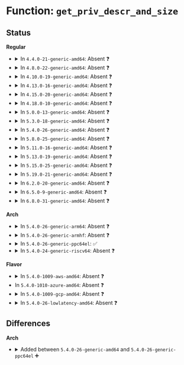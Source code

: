 # Function: <code>get_priv_descr_and_size</code>

## Status
<b>Regular</b>
<ul>
<li>
<details>
<summary>In <code>4.4.0-21-generic-amd64</code>: Absent ❓</summary>

```json
{
  "name": "get_priv_descr_and_size",
  "collision_type": "Unique Static",
  "inline_type": "Selective",
  "funcs": [
    {
      "addr": 18446744071587278352,
      "name": "get_priv_descr_and_size",
      "external": false,
      "loc": "net/wireless/wext-priv.c:93",
      "file": "net/wireless/wext-priv.c",
      "inline": "not declared, inlined",
      "caller_inline": [],
      "caller_func": [
        "net/wireless/wext-priv.c:ioctl_private_call",
        "net/wireless/wext-priv.c:compat_private_call"
      ]
    }
  ],
  "symbols": [
    {
      "addr": 18446744071587278352,
      "name": "get_priv_descr_and_size.isra.0",
      "section": ".text",
      "bind": "STB_LOCAL",
      "size": 209
    }
  ]
}
```
</details>
</li>
<li>
<details>
<summary>In <code>4.8.0-22-generic-amd64</code>: Absent ❓</summary>

```json
{
  "name": "get_priv_descr_and_size",
  "collision_type": "Unique Static",
  "inline_type": "Selective",
  "funcs": [
    {
      "addr": 18446744071587744032,
      "name": "get_priv_descr_and_size",
      "external": false,
      "loc": "net/wireless/wext-priv.c:93",
      "file": "net/wireless/wext-priv.c",
      "inline": "not declared, inlined",
      "caller_inline": [],
      "caller_func": [
        "net/wireless/wext-priv.c:compat_private_call",
        "net/wireless/wext-priv.c:ioctl_private_call"
      ]
    }
  ],
  "symbols": [
    {
      "addr": 18446744071587744032,
      "name": "get_priv_descr_and_size.isra.2",
      "section": ".text",
      "bind": "STB_LOCAL",
      "size": 212
    }
  ]
}
```
</details>
</li>
<li>
<details>
<summary>In <code>4.10.0-19-generic-amd64</code>: Absent ❓</summary>

```json
{
  "name": "get_priv_descr_and_size",
  "collision_type": "Unique Static",
  "inline_type": "Selective",
  "funcs": [
    {
      "addr": 18446744071587959248,
      "name": "get_priv_descr_and_size",
      "external": false,
      "loc": "net/wireless/wext-priv.c:93",
      "file": "net/wireless/wext-priv.c",
      "inline": "not declared, inlined",
      "caller_inline": [],
      "caller_func": [
        "net/wireless/wext-priv.c:compat_private_call",
        "net/wireless/wext-priv.c:ioctl_private_call"
      ]
    }
  ],
  "symbols": [
    {
      "addr": 18446744071587959248,
      "name": "get_priv_descr_and_size.isra.2",
      "section": ".text",
      "bind": "STB_LOCAL",
      "size": 212
    }
  ]
}
```
</details>
</li>
<li>
<details>
<summary>In <code>4.13.0-16-generic-amd64</code>: Absent ❓</summary>

```json
{
  "name": "get_priv_descr_and_size",
  "collision_type": "Unique Static",
  "inline_type": "Selective",
  "funcs": [
    {
      "addr": 18446744071588117360,
      "name": "get_priv_descr_and_size",
      "external": false,
      "loc": "net/wireless/wext-priv.c:93",
      "file": "net/wireless/wext-priv.c",
      "inline": "not declared, inlined",
      "caller_inline": [],
      "caller_func": [
        "net/wireless/wext-priv.c:compat_private_call",
        "net/wireless/wext-priv.c:ioctl_private_call"
      ]
    }
  ],
  "symbols": [
    {
      "addr": 18446744071588117360,
      "name": "get_priv_descr_and_size.isra.0",
      "section": ".text",
      "bind": "STB_LOCAL",
      "size": 211
    }
  ]
}
```
</details>
</li>
<li>
<details>
<summary>In <code>4.15.0-20-generic-amd64</code>: Absent ❓</summary>

```json
{
  "name": "get_priv_descr_and_size",
  "collision_type": "Unique Static",
  "inline_type": "Selective",
  "funcs": [
    {
      "addr": 18446744071588665168,
      "name": "get_priv_descr_and_size",
      "external": false,
      "loc": "net/wireless/wext-priv.c:93",
      "file": "net/wireless/wext-priv.c",
      "inline": "not declared, inlined",
      "caller_inline": [],
      "caller_func": [
        "net/wireless/wext-priv.c:compat_private_call",
        "net/wireless/wext-priv.c:ioctl_private_call"
      ]
    }
  ],
  "symbols": [
    {
      "addr": 18446744071588665168,
      "name": "get_priv_descr_and_size.isra.0",
      "section": ".text",
      "bind": "STB_LOCAL",
      "size": 211
    }
  ]
}
```
</details>
</li>
<li>
<details>
<summary>In <code>4.18.0-10-generic-amd64</code>: Absent ❓</summary>

```json
{
  "name": "get_priv_descr_and_size",
  "collision_type": "Unique Static",
  "inline_type": "Selective",
  "funcs": [
    {
      "addr": 18446744071589031824,
      "name": "get_priv_descr_and_size",
      "external": false,
      "loc": "net/wireless/wext-priv.c:93",
      "file": "net/wireless/wext-priv.c",
      "inline": "not declared, inlined",
      "caller_inline": [],
      "caller_func": [
        "net/wireless/wext-priv.c:compat_private_call",
        "net/wireless/wext-priv.c:ioctl_private_call"
      ]
    }
  ],
  "symbols": [
    {
      "addr": 18446744071589031824,
      "name": "get_priv_descr_and_size.isra.0",
      "section": ".text",
      "bind": "STB_LOCAL",
      "size": 211
    }
  ]
}
```
</details>
</li>
<li>
<details>
<summary>In <code>5.0.0-13-generic-amd64</code>: Absent ❓</summary>

```json
{
  "name": "get_priv_descr_and_size",
  "collision_type": "Unique Static",
  "inline_type": "Selective",
  "funcs": [
    {
      "addr": 18446744071589257808,
      "name": "get_priv_descr_and_size",
      "external": false,
      "loc": "net/wireless/wext-priv.c:93",
      "file": "net/wireless/wext-priv.c",
      "inline": "not declared, inlined",
      "caller_inline": [],
      "caller_func": [
        "net/wireless/wext-priv.c:compat_private_call",
        "net/wireless/wext-priv.c:ioctl_private_call"
      ]
    }
  ],
  "symbols": [
    {
      "addr": 18446744071589257808,
      "name": "get_priv_descr_and_size.isra.0",
      "section": ".text",
      "bind": "STB_LOCAL",
      "size": 211
    }
  ]
}
```
</details>
</li>
<li>
<details>
<summary>In <code>5.3.0-18-generic-amd64</code>: Absent ❓</summary>

```json
{
  "name": "get_priv_descr_and_size",
  "collision_type": "Unique Static",
  "inline_type": "Selective",
  "funcs": [
    {
      "addr": 18446744071589713056,
      "name": "get_priv_descr_and_size",
      "external": false,
      "loc": "net/wireless/wext-priv.c:93",
      "file": "net/wireless/wext-priv.c",
      "inline": "not declared, inlined",
      "caller_inline": [],
      "caller_func": [
        "net/wireless/wext-priv.c:compat_private_call",
        "net/wireless/wext-priv.c:ioctl_private_call"
      ]
    }
  ],
  "symbols": [
    {
      "addr": 18446744071589713056,
      "name": "get_priv_descr_and_size.isra.0",
      "section": ".text",
      "bind": "STB_LOCAL",
      "size": 198
    }
  ]
}
```
</details>
</li>
<li>
<details>
<summary>In <code>5.4.0-26-generic-amd64</code>: Absent ❓</summary>

```json
{
  "name": "get_priv_descr_and_size",
  "collision_type": "Unique Static",
  "inline_type": "Selective",
  "funcs": [
    {
      "addr": 18446744071589937328,
      "name": "get_priv_descr_and_size",
      "external": false,
      "loc": "net/wireless/wext-priv.c:93",
      "file": "net/wireless/wext-priv.c",
      "inline": "not declared, inlined",
      "caller_inline": [],
      "caller_func": [
        "net/wireless/wext-priv.c:compat_private_call",
        "net/wireless/wext-priv.c:ioctl_private_call"
      ]
    }
  ],
  "symbols": [
    {
      "addr": 18446744071589937328,
      "name": "get_priv_descr_and_size.isra.0",
      "section": ".text",
      "bind": "STB_LOCAL",
      "size": 198
    }
  ]
}
```
</details>
</li>
<li>
<details>
<summary>In <code>5.8.0-25-generic-amd64</code>: Absent ❓</summary>

```json
{
  "name": "get_priv_descr_and_size",
  "collision_type": "Unique Static",
  "inline_type": "Selective",
  "funcs": [
    {
      "addr": 18446744071590967376,
      "name": "get_priv_descr_and_size",
      "external": false,
      "loc": "net/wireless/wext-priv.c:93",
      "file": "net/wireless/wext-priv.c",
      "inline": "not declared, inlined",
      "caller_inline": [],
      "caller_func": [
        "net/wireless/wext-priv.c:compat_private_call",
        "net/wireless/wext-priv.c:ioctl_private_call"
      ]
    }
  ],
  "symbols": [
    {
      "addr": 18446744071590967376,
      "name": "get_priv_descr_and_size.isra.0",
      "section": ".text",
      "bind": "STB_LOCAL",
      "size": 216
    }
  ]
}
```
</details>
</li>
<li>
<details>
<summary>In <code>5.11.0-16-generic-amd64</code>: Absent ❓</summary>

```json
{
  "name": "get_priv_descr_and_size",
  "collision_type": "Unique Static",
  "inline_type": "Selective",
  "funcs": [
    {
      "addr": 18446744071591031952,
      "name": "get_priv_descr_and_size",
      "external": false,
      "loc": "net/wireless/wext-priv.c:93",
      "file": "net/wireless/wext-priv.c",
      "inline": "not declared, inlined",
      "caller_inline": [],
      "caller_func": [
        "net/wireless/wext-priv.c:compat_private_call",
        "net/wireless/wext-priv.c:ioctl_private_call"
      ]
    }
  ],
  "symbols": [
    {
      "addr": 18446744071591031952,
      "name": "get_priv_descr_and_size.isra.0",
      "section": ".text",
      "bind": "STB_LOCAL",
      "size": 216
    }
  ]
}
```
</details>
</li>
<li>
<details>
<summary>In <code>5.13.0-19-generic-amd64</code>: Absent ❓</summary>

```json
{
  "name": "get_priv_descr_and_size",
  "collision_type": "Unique Static",
  "inline_type": "Selective",
  "funcs": [
    {
      "addr": 18446744071590962544,
      "name": "get_priv_descr_and_size",
      "external": false,
      "loc": "net/wireless/wext-priv.c:93",
      "file": "net/wireless/wext-priv.c",
      "inline": "not declared, inlined",
      "caller_inline": [],
      "caller_func": [
        "net/wireless/wext-priv.c:compat_private_call",
        "net/wireless/wext-priv.c:ioctl_private_call"
      ]
    }
  ],
  "symbols": [
    {
      "addr": 18446744071590962544,
      "name": "get_priv_descr_and_size.isra.0",
      "section": ".text",
      "bind": "STB_LOCAL",
      "size": 193
    }
  ]
}
```
</details>
</li>
<li>
<details>
<summary>In <code>5.15.0-25-generic-amd64</code>: Absent ❓</summary>

```json
{
  "name": "get_priv_descr_and_size",
  "collision_type": "Unique Static",
  "inline_type": "Selective",
  "funcs": [
    {
      "addr": 18446744071591799040,
      "name": "get_priv_descr_and_size",
      "external": false,
      "loc": "net/wireless/wext-priv.c:93",
      "file": "net/wireless/wext-priv.c",
      "inline": "not declared, inlined",
      "caller_inline": [],
      "caller_func": [
        "net/wireless/wext-priv.c:compat_private_call",
        "net/wireless/wext-priv.c:ioctl_private_call"
      ]
    }
  ],
  "symbols": [
    {
      "addr": 18446744071591799040,
      "name": "get_priv_descr_and_size.isra.0",
      "section": ".text",
      "bind": "STB_LOCAL",
      "size": 207
    }
  ]
}
```
</details>
</li>
<li>
<details>
<summary>In <code>5.19.0-21-generic-amd64</code>: Absent ❓</summary>

```json
{
  "name": "get_priv_descr_and_size",
  "collision_type": "Unique Static",
  "inline_type": "Selective",
  "funcs": [
    {
      "addr": 18446744071593509856,
      "name": "get_priv_descr_and_size",
      "external": false,
      "loc": "net/wireless/wext-priv.c:93",
      "file": "net/wireless/wext-priv.c",
      "inline": "not declared, inlined",
      "caller_inline": [],
      "caller_func": [
        "net/wireless/wext-priv.c:compat_private_call",
        "net/wireless/wext-priv.c:ioctl_private_call"
      ]
    }
  ],
  "symbols": [
    {
      "addr": 18446744071593509856,
      "name": "get_priv_descr_and_size.isra.0",
      "section": ".text",
      "bind": "STB_LOCAL",
      "size": 199
    }
  ]
}
```
</details>
</li>
<li>
<details>
<summary>In <code>6.2.0-20-generic-amd64</code>: Absent ❓</summary>

```json
{
  "name": "get_priv_descr_and_size",
  "collision_type": "Unique Static",
  "inline_type": "Selective",
  "funcs": [
    {
      "addr": 18446744071595429264,
      "name": "get_priv_descr_and_size",
      "external": false,
      "loc": "net/wireless/wext-priv.c:93",
      "file": "net/wireless/wext-priv.c",
      "inline": "not declared, inlined",
      "caller_inline": [],
      "caller_func": [
        "net/wireless/wext-priv.c:compat_private_call",
        "net/wireless/wext-priv.c:ioctl_private_call"
      ]
    }
  ],
  "symbols": [
    {
      "addr": 18446744071595429264,
      "name": "get_priv_descr_and_size.isra.0",
      "section": ".text",
      "bind": "STB_LOCAL",
      "size": 199
    }
  ]
}
```
</details>
</li>
<li>
<details>
<summary>In <code>6.5.0-9-generic-amd64</code>: Absent ❓</summary>

```json
{
  "name": "get_priv_descr_and_size",
  "collision_type": "Unique Static",
  "inline_type": "Selective",
  "funcs": [
    {
      "addr": 18446744071595936144,
      "name": "get_priv_descr_and_size",
      "external": false,
      "loc": "net/wireless/wext-priv.c:93",
      "file": "net/wireless/wext-priv.c",
      "inline": "not declared, inlined",
      "caller_inline": [],
      "caller_func": [
        "net/wireless/wext-priv.c:compat_private_call",
        "net/wireless/wext-priv.c:ioctl_private_call"
      ]
    }
  ],
  "symbols": [
    {
      "addr": 18446744071595936144,
      "name": "get_priv_descr_and_size.isra.0",
      "section": ".text",
      "bind": "STB_LOCAL",
      "size": 199
    }
  ]
}
```
</details>
</li>
<li>
<details>
<summary>In <code>6.8.0-31-generic-amd64</code>: Absent ❓</summary>

```json
{
  "name": "get_priv_descr_and_size",
  "collision_type": "Unique Static",
  "inline_type": "Selective",
  "funcs": [
    {
      "addr": 18446744071596797488,
      "name": "get_priv_descr_and_size",
      "external": false,
      "loc": "net/wireless/wext-priv.c:93",
      "file": "net/wireless/wext-priv.c",
      "inline": "not declared, inlined",
      "caller_inline": [],
      "caller_func": [
        "net/wireless/wext-priv.c:compat_private_call",
        "net/wireless/wext-priv.c:ioctl_private_call"
      ]
    }
  ],
  "symbols": [
    {
      "addr": 18446744071596797488,
      "name": "get_priv_descr_and_size.isra.0",
      "section": ".text",
      "bind": "STB_LOCAL",
      "size": 199
    }
  ]
}
```
</details>
</li>
</ul>
<b>Arch</b>
<ul>
<li>
<details>
<summary>In <code>5.4.0-26-generic-arm64</code>: Absent ❓</summary>

```json
{
  "name": "get_priv_descr_and_size",
  "collision_type": "Unique Static",
  "inline_type": "Selective",
  "funcs": [
    {
      "addr": 18446603336503665864,
      "name": "get_priv_descr_and_size",
      "external": false,
      "loc": "net/wireless/wext-priv.c:93",
      "file": "net/wireless/wext-priv.c",
      "inline": "not declared, inlined",
      "caller_inline": [],
      "caller_func": [
        "net/wireless/wext-priv.c:compat_private_call",
        "net/wireless/wext-priv.c:ioctl_private_call"
      ]
    }
  ],
  "symbols": [
    {
      "addr": 18446603336503665864,
      "name": "get_priv_descr_and_size.isra.0",
      "section": ".text",
      "bind": "STB_LOCAL",
      "size": 280
    }
  ]
}
```
</details>
</li>
<li>
<details>
<summary>In <code>5.4.0-26-generic-armhf</code>: Absent ❓</summary>

```json
{
  "name": "get_priv_descr_and_size",
  "collision_type": "Unique Static",
  "inline_type": "Full",
  "funcs": [
    {
      "addr": 3236305680,
      "name": "get_priv_descr_and_size",
      "external": false,
      "loc": "net/wireless/wext-priv.c:93",
      "file": "net/wireless/wext-priv.c",
      "inline": "not declared, inlined",
      "caller_inline": [
        "net/wireless/wext-priv.c:ioctl_private_call"
      ],
      "caller_func": []
    }
  ],
  "symbols": []
}
```
</details>
</li>
<li>
<details>
<summary>In <code>5.4.0-26-generic-ppc64el</code>: ✅</summary>

```c
int get_priv_descr_and_size(struct net_device * dev, unsigned int cmd, const struct iw_priv_args * * descrp)
```

```json
{
  "name": "get_priv_descr_and_size",
  "collision_type": "Unique Static",
  "inline_type": "No",
  "funcs": [
    {
      "addr": 13835058055297489296,
      "name": "get_priv_descr_and_size",
      "external": false,
      "loc": "net/wireless/wext-priv.c:93",
      "file": "net/wireless/wext-priv.c",
      "inline": "seen, unknown",
      "caller_inline": [],
      "caller_func": [
        "net/wireless/wext-priv.c:compat_private_call",
        "net/wireless/wext-priv.c:ioctl_private_call"
      ]
    }
  ],
  "symbols": [
    {
      "addr": 13835058055297489296,
      "name": "get_priv_descr_and_size",
      "section": ".text",
      "bind": "STB_LOCAL",
      "size": 296
    }
  ]
}
```
</details>
</li>
<li>
<details>
<summary>In <code>5.4.0-24-generic-riscv64</code>: Absent ❓</summary>

```json
{
  "name": "get_priv_descr_and_size",
  "collision_type": "Unique Static",
  "inline_type": "Full",
  "funcs": [
    {
      "addr": 18446743936279605100,
      "name": "get_priv_descr_and_size",
      "external": false,
      "loc": "net/wireless/wext-priv.c:93",
      "file": "net/wireless/wext-priv.c",
      "inline": "not declared, inlined",
      "caller_inline": [
        "net/wireless/wext-priv.c:ioctl_private_call"
      ],
      "caller_func": []
    }
  ],
  "symbols": []
}
```
</details>
</li>
</ul>
<b>Flavor</b>
<ul>
<li>
<details>
<summary>In <code>5.4.0-1009-aws-amd64</code>: Absent ❓</summary>

```json
{
  "name": "get_priv_descr_and_size",
  "collision_type": "Unique Static",
  "inline_type": "Selective",
  "funcs": [
    {
      "addr": 18446744071589540928,
      "name": "get_priv_descr_and_size",
      "external": false,
      "loc": "net/wireless/wext-priv.c:93",
      "file": "net/wireless/wext-priv.c",
      "inline": "not declared, inlined",
      "caller_inline": [],
      "caller_func": [
        "net/wireless/wext-priv.c:compat_private_call",
        "net/wireless/wext-priv.c:ioctl_private_call"
      ]
    }
  ],
  "symbols": [
    {
      "addr": 18446744071589540928,
      "name": "get_priv_descr_and_size.isra.0",
      "section": ".text",
      "bind": "STB_LOCAL",
      "size": 198
    }
  ]
}
```
</details>
</li>
<li>
In <code>5.4.0-1010-azure-amd64</code>: Absent ❓
</li>
<li>
<details>
<summary>In <code>5.4.0-1009-gcp-amd64</code>: Absent ❓</summary>

```json
{
  "name": "get_priv_descr_and_size",
  "collision_type": "Unique Static",
  "inline_type": "Selective",
  "funcs": [
    {
      "addr": 18446744071589982960,
      "name": "get_priv_descr_and_size",
      "external": false,
      "loc": "net/wireless/wext-priv.c:93",
      "file": "net/wireless/wext-priv.c",
      "inline": "not declared, inlined",
      "caller_inline": [],
      "caller_func": [
        "net/wireless/wext-priv.c:compat_private_call",
        "net/wireless/wext-priv.c:ioctl_private_call"
      ]
    }
  ],
  "symbols": [
    {
      "addr": 18446744071589982960,
      "name": "get_priv_descr_and_size.isra.0",
      "section": ".text",
      "bind": "STB_LOCAL",
      "size": 198
    }
  ]
}
```
</details>
</li>
<li>
<details>
<summary>In <code>5.4.0-26-lowlatency-amd64</code>: Absent ❓</summary>

```json
{
  "name": "get_priv_descr_and_size",
  "collision_type": "Unique Static",
  "inline_type": "Selective",
  "funcs": [
    {
      "addr": 18446744071590032624,
      "name": "get_priv_descr_and_size",
      "external": false,
      "loc": "net/wireless/wext-priv.c:93",
      "file": "net/wireless/wext-priv.c",
      "inline": "not declared, inlined",
      "caller_inline": [],
      "caller_func": [
        "net/wireless/wext-priv.c:compat_private_call",
        "net/wireless/wext-priv.c:ioctl_private_call"
      ]
    }
  ],
  "symbols": [
    {
      "addr": 18446744071590032624,
      "name": "get_priv_descr_and_size.isra.0",
      "section": ".text",
      "bind": "STB_LOCAL",
      "size": 198
    }
  ]
}
```
</details>
</li>
</ul>

## Differences
<b>Arch</b>
<ul>
<li>
<details>
<summary>Added between <code>5.4.0-26-generic-amd64</code> and <code>5.4.0-26-generic-ppc64el</code> ➕</summary>

```c
int get_priv_descr_and_size(struct net_device * dev, unsigned int cmd, const struct iw_priv_args * * descrp)
```
</details>
</li>
</ul>
